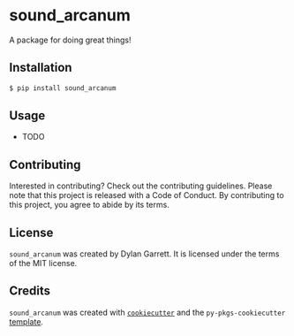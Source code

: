 # sound_arcanum

A package for doing great things!

## Installation

```bash
$ pip install sound_arcanum
```

## Usage

- TODO

## Contributing

Interested in contributing? Check out the contributing guidelines. Please note that this project is released with a Code of Conduct. By contributing to this project, you agree to abide by its terms.

## License

`sound_arcanum` was created by Dylan Garrett. It is licensed under the terms of the MIT license.

## Credits

`sound_arcanum` was created with [`cookiecutter`](https://cookiecutter.readthedocs.io/en/latest/) and the `py-pkgs-cookiecutter` [template](https://github.com/py-pkgs/py-pkgs-cookiecutter).

